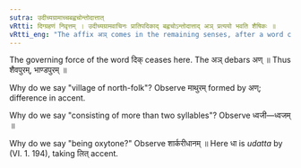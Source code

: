 ```yaml
---
sutra: उदीच्यग्रामाच्चबह्वचोन्तोदात्तात्
vRtti: दिग्ग्रहणं निवृत्तम् । उदीच्यग्रामवाचिनः प्रातिपदिकाद् बह्वचोऽन्तोदात्ताद् अञ् प्रत्ययो भवति शैषिकः ॥
vRtti_eng: "The affix अञ् comes in the remaining senses, after a word consisting of more than two syllables, having _udatta_ accent on the final, being the name of a village of the peoples of the North."
---
```

The governing force of the word दिक् ceases here. The अञ् debars अण् ॥ Thus शैवपुरम्, भाण्डपुरम् ॥

Why do we say "village of north-folk"? Observe माथुरम् formed by अण्; difference in accent.

Why do we say "consisting of more than two syllables"? Observe ध्वजी—ध्वजम् ॥

Why do we say "being oxytone?" Observe शार्करीधानम् ॥ Here धा is _udatta_ by (VI. 1. 194), taking लित् accent.
